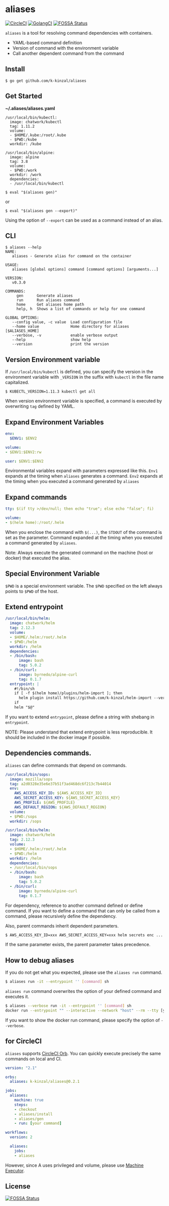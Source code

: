 # aliases

[![CircleCI](https://circleci.com/gh/k-kinzal/aliases.svg?style=svg)](https://circleci.com/gh/k-kinzal/aliases)
[![GolangCI](https://golangci.com/badges/github.com/k-kinzal/aliases.svg)](https://golangci.com/r/github.com/k-kinzal/aliases)
[![FOSSA Status](https://app.fossa.io/api/projects/git%2Bgithub.com%2Fk-kinzal%2Faliases.svg?type=shield)](https://app.fossa.io/projects/git%2Bgithub.com%2Fk-kinzal%2Faliases?ref=badge_shield)


`aliases` is a tool for resolving command dependencies with containers.

* YAML-based command definition
* Version of command with the environment variable
* Call another dependent command from the command

## Install

```
$ go get github.com/k-kinzal/aliases
```

## Get Started

**~/.aliases/aliases.yaml**

```
/usr/local/bin/kubectl:
  image: chatwork/kubectl
  tag: 1.11.2
  volume:
  - $HOME/.kube:/root/.kube
  - $PWD:/kube
  workdir: /kube

/usr/local/bin/alpine:
  image: alpine
  tag: 3.8
  volume:
  - $PWD:/work
  workdir: /work
  dependencies:
  - /usr/local/bin/kubectl
```

```
$ eval "$(aliases gen)"
```

or 

```
$ eval "$(aliases gen --export)"
```


Using the option of `--export` can be used as a command instead of an alias.

## CLI

```
$ aliases --help
NAME:
   aliases - Generate alias for command on the container

USAGE:
   aliases [global options] command [command options] [arguments...]

VERSION:
   v0.3.0

COMMANDS:
     gen      Generate aliases
     run      Run aliases command
     home     Get aliases home path
     help, h  Shows a list of commands or help for one command

GLOBAL OPTIONS:
   --config value, -c value  Load configuration file
   --home value              Home directory for aliases [$ALIASES_HOME]
   --verbose, -v             enable verbose output
   --help                    show help
   --version                 print the version
```

## Version Environment variable

If `/usr/local/bin/kubectl` is defined, you can specify the version in the environment variable with `_VERSION` in the suffix with `kubectl` in the file name capitalized.

```
$ KUBECTL_VERSION=1.11.3 kubectl get all
```

When version environment variable is specified, a command is executed by overwriting `tag` defined by YAML.


## Expand Environment Variables

```yaml
env:
  $ENV1: $ENV2
```

```yaml
volume:
- $ENV1:$ENV2:rw
```

```yaml
user: $ENV1:$ENV2
```

Environmental variables expand with parameters expressed like this.
`Env1` expands at the timing when `aliases` generates a command.
`Env2` expands at the timing when you executed a command generated by `aliases`

## Expand commands

```yaml
tty: $(if tty >/dev/null; then echo "true"; else echo "false"; fi)
```

```yaml
volume:
- $(helm home):/root/.helm
```

When you enclose the command with `$(...)`, the `STDOUT` of the command is set as the parameter.
Command expanded at the timing when you executed a command generated by `aliases`.

Note: Always execute the generated command on the machine (host or docker) that executed the alias.

## Special Environment Variable

`$PWD` is a special environment variable.
The `$PWD` specified on the left always points to `$PWD` of the host.

## Extend entrypoint

```yaml
/usr/local/bin/helm:
  image: chatwork/helm
  tag: 2.12.3
  volume:
  - $HOME/.helm:/root/.helm
  - $PWD:/helm
  workdir: /helm
  dependencies:
  - /bin/bash:
      image: bash
      tag: 5.0.2
  - /bin/curl:
      image: byrnedo/alpine-curl
      tag: 0.1.7
  entrypoint: |
    #!/bin/sh
    if [ -f $(helm home)/plugins/helm-import ]; then
      helm plugin install https://github.com/k-kinzal/helm-import --version v0.2.1
    if
    helm "$@"
```

If you want to extend `entrypoint`, please define a string with shebang in `entrypoint`.

NOTE: Please understand that extend entrypoint is less reproducible. It should be included in the docker image if possible.

## Dependencies commands.

`aliases` can define commands that depend on commands.

```yaml
/usr/local/bin/sops:
  image: mozilla/sops
  tag: a2d0328e35e6e37b51f3ad468dc6f213c7b44014 
  env:
    AWS_ACCESS_KEY_ID: ${AWS_ACCESS_KEY_ID}
    AWS_SECRET_ACCESS_KEY: ${AWS_SECRET_ACCESS_KEY}
    AWS_PROFILE: ${AWS_PROFILE}
    AWS_DEFAULT_REGION: ${AWS_DEFAULT_REGION}
  volume:
  - $PWD:/sops
  workdir: /sops

/usr/local/bin/helm:
  image: chatwork/helm
  tag: 2.12.3
  volume:
  - $HOME/.helm:/root/.helm
  - $PWD:/helm
  workdir: /helm
  dependencies:
  - /usr/local/bin/sops
  - /bin/bash:
      image: bash
      tag: 5.0.2
  - /bin/curl:
      image: byrnedo/alpine-curl
      tag: 0.1.7
```

For dependency, reference to another command defined or define command.
If you want to define a command that can only be called from a command, please recursively define the dependency.

Also, parent commands inherit dependent parameters.

```bash
$ AWS_ACCESS_KEY_ID=xxx AWS_SECRET_ACCESS_KEY=xxx helm secrets enc ...
```

If the same parameter exists, the parent parameter takes precedence.

## How to debug aliases

If you do not get what you expected, please use the `aliases run` command.

```bash
$ aliases run -it --entrypoint '' [command] sh
```

`aliases run` command overwrites the option of your defined command and executes it.

```bash
$ aliases --verbose run -it --entrypoint '' [command] sh
docker run --entrypoint "" --interactive --network "host" --rm --tty [your image] sh
```

If you want to show the docker run command, please specify the option of `--verbose`.

## for CircleCI

`aliases` supports [CircleCI Orb](https://circleci.com/orbs/registry/orb/k-kinzal/aliases).
You can quickly execute precisely the same commands on local and CI.

```yaml
version: "2.1"

orbs:
  aliases: k-kinzal/aliases@0.2.1

jobs:
  aliases:
    machine: true
    steps:
    - checkout
    - aliases/install
    - aliases/gen
    - run: [your command]

workflows:
  version: 2

  aliases:
    jobs:
    - aliases
```

However, since A uses privileged and volume, please use [Machine Executor](https://circleci.com/docs/2.0/executor-types/#using-machine).

## License
[![FOSSA Status](https://app.fossa.io/api/projects/git%2Bgithub.com%2Fk-kinzal%2Faliases.svg?type=large)](https://app.fossa.io/projects/git%2Bgithub.com%2Fk-kinzal%2Faliases?ref=badge_large)
